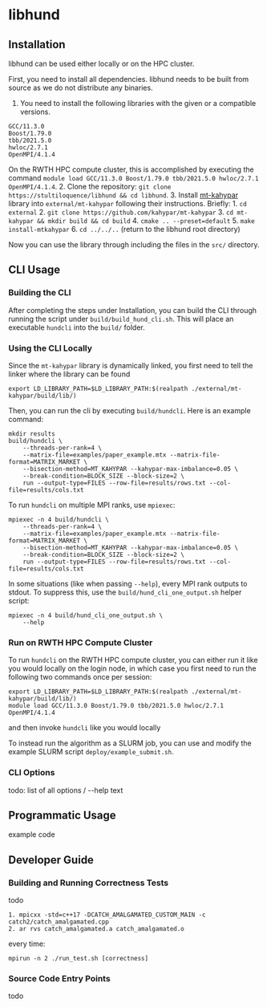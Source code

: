 # libhund

## Installation

libhund can be used either locally or on the HPC cluster.

First, you need to install all dependencies. libhund needs to be built from source as we do not distribute any binaries.

1. You need to install the following libraries with the given or a compatible versions.
```
GCC/11.3.0
Boost/1.79.0
tbb/2021.5.0
hwloc/2.7.1
OpenMPI/4.1.4
```
On the RWTH HPC compute cluster, this is accomplished by executing the command `module load GCC/11.3.0 Boost/1.79.0 tbb/2021.5.0 hwloc/2.7.1 OpenMPI/4.1.4`.
2. Clone the repository: `git clone https://stultiloquence/libhund && cd libhund`.
3. Install [mt-kahypar](https://github.com/kahypar/mt-kahypar) library into `external/mt-kahypar` following their instructions. Briefly:
	1. `cd external`
	2. `git clone https://github.com/kahypar/mt-kahypar`
	3. `cd mt-kahypar && mkdir build && cd build`
	4. `cmake .. --preset=default`
	5. `make install-mtkahypar`
	6. `cd ../../..` (return to the libhund root directory)

Now you can use the library through including the files in the `src/` directory.

## CLI Usage

### Building the CLI

After completing the steps under Installation, you can build the CLI through running the script under `build/build_hund_cli.sh`. This will place an executable `hundcli` into the `build/` folder.

### Using the CLI Locally

Since the `mt-kahypar` library is dynamically linked, you first need to tell the linker where the library can be found

```
export LD_LIBRARY_PATH=$LD_LIBRARY_PATH:$(realpath ./external/mt-kahypar/build/lib/)
```

Then, you can run the cli by executing `build/hundcli`. Here is an example command:

```
mkdir results
build/hundcli \
	--threads-per-rank=4 \
    --matrix-file=examples/paper_example.mtx --matrix-file-format=MATRIX_MARKET \
    --bisection-method=MT_KAHYPAR --kahypar-max-imbalance=0.05 \
    --break-condition=BLOCK_SIZE --block-size=2 \
    run --output-type=FILES --row-file=results/rows.txt --col-file=results/cols.txt
```

To run `hundcli` on multiple MPI ranks, use `mpiexec`:

```
mpiexec -n 4 build/hundcli \
	--threads-per-rank=4 \
    --matrix-file=examples/paper_example.mtx --matrix-file-format=MATRIX_MARKET \
    --bisection-method=MT_KAHYPAR --kahypar-max-imbalance=0.05 \
    --break-condition=BLOCK_SIZE --block-size=2 \
    run --output-type=FILES --row-file=results/rows.txt --col-file=results/cols.txt
```

In some situations (like when passing `--help`), every MPI rank outputs to stdout. To suppress this, use the `build/hund_cli_one_output.sh` helper script:

```
mpiexec -n 4 build/hund_cli_one_output.sh \
	--help
```

### Run on RWTH HPC Compute Cluster

To run `hundcli` on the RWTH HPC compute cluster, you can either run it like you would locally on the login node, in which case you first need to run the following two commands once per session:

```
export LD_LIBRARY_PATH=$LD_LIBRARY_PATH:$(realpath ./external/mt-kahypar/build/lib/)
module load GCC/11.3.0 Boost/1.79.0 tbb/2021.5.0 hwloc/2.7.1 OpenMPI/4.1.4
```

and then invoke `hundcli` like you would locally

To instead run the algorithm as a SLURM job, you can use and modify the example SLURM script `deploy/example_submit.sh`.

### CLI Options

todo: list of all options / --help text

## Programmatic Usage

example code

## Developer Guide

### Building and Running Correctness Tests

todo

```
1. mpicxx -std=c++17 -DCATCH_AMALGAMATED_CUSTOM_MAIN -c catch2/catch_amalgamated.cpp
2. ar rvs catch_amalgamated.a catch_amalgamated.o
```

every time:

```
mpirun -n 2 ./run_test.sh [correctness]
```

### Source Code Entry Points

todo